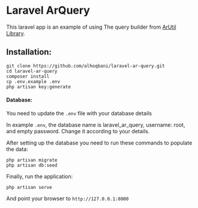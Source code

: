 # Laravel ArQuery

This laravel app is an example of using The query builder from [ArUtil Library](https://github.com/alhoqbani/ar-php).


## Installation:

```
git clone https://github.com/alhoqbani/laravel-ar-query.git
cd laravel-ar-query
composer install
cp .env.example .env
php artisan key:generate
```
#### Database:
You need to update the `.env` file with your database details

In example `.env`, the database name is laravel_ar_query, username: root, and empty password.
Change it according to your details.

After setting up the database you need to run these commands to populate the data:
```
php artisan migrate
php artisan db:seed
```
Finally, run the application:
```
php artisan serve
```
And point your browser to `http://127.0.0.1:8000`

